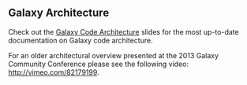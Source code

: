 <slot name="Develop/LinkBox" />

## Galaxy Architecture

Check out the [Galaxy Code Architecture](https://training.galaxyproject.org/training-material/topics/dev/tutorials/architecture/slides.html#1) slides for the most up-to-date documentation on Galaxy code architecture.

For an older architectural overview presented at the 2013 Galaxy Community Conference please see the following video: http://vimeo.com/82179199.
